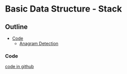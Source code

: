 # Basic Data Structure - Stack

## Outline

* [Code](#code)
    * [Anagram Detection](#anagram-detection)

### Code

[code in github](https://github.com/kstseng/dsa-ml-tool-note/blob/master/DSA/ProblemSolvingWithAlgorithmsAndDataStructures/CODE/BasicDataStructure/stack.py)

